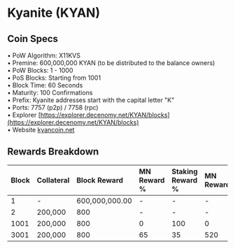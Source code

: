 # Kyanite \(KYAN\)

## Coin Specs

• PoW Algorithm: X11KVS  
• Premine: 600,000,000 KYAN \(to be distributed to the balance owners\)  
• PoW Blocks: 1 - 1000  
• PoS Blocks: Starting from 1001  
• Block Time: 60 Seconds  
• Maturity: 100 Confirmations  
• Prefix: Kyanite addresses start with the capital letter "K"  
• Ports: 7757 \(p2p\) / 7758 \(rpc\)  
• Explorer [https://explorer.decenomy.net/KYAN/blocks](https://explorer.decenomy.net/KYAN/blocks)  
• Website [kyancoin.net](https://kyancoin.net/)

## Rewards Breakdown

| Block | Collateral | Block Reward | MN Reward % | Staking Reward % | MN Reward | Staker Reward |
| :--- | :--- | :--- | :--- | :--- | :--- | :--- |
| 1 | - | 600,000,000.00 | - | - | - | - |
| 2 | 200,000 | 800 | - | - | - | - |
| 1001 | 200,000 | 800 | 0 | 100 | 0 | 800 |
| 3001 | 200,000 | 800 | 65 | 35 | 520 | 280 |

